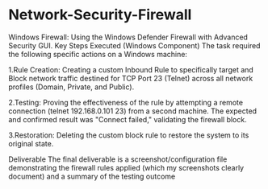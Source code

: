 # Network-Security-Firewall
Windows Firewall: Using the Windows Defender Firewall with Advanced Security GUI.
Key Steps Executed (Windows Component)
The task required the following specific actions on a Windows machine:

1.Rule Creation: Creating a custom Inbound Rule to specifically target and Block network traffic destined for TCP Port 23 (Telnet) across all network profiles (Domain, Private, and Public).

2.Testing: Proving the effectiveness of the rule by attempting a remote connection (telnet 192.168.0.101 23) from a second machine. The expected and confirmed result was "Connect failed," validating the firewall block.

3.Restoration: Deleting the custom block rule to restore the system to its original state.

Deliverable
The final deliverable is a screenshot/configuration file demonstrating the firewall rules applied (which my screenshots clearly document) and a summary of the testing outcome

